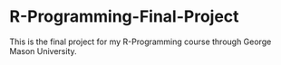 # R-Programming-Final-Project
This is the final project for my R-Programming course through George Mason University.
